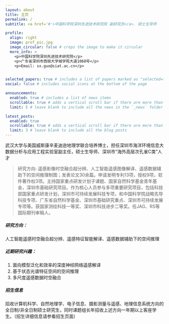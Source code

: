 ```yaml
---
layout: about
title: 主页
permalink: /
subtitle: <a href='#'>中国科学院深圳先进技术研究院 副研究员</a>. 硕士生导师

profile:
  align: right
  image: prof_pic.jpg
  image_circular: false # crops the image to make it circular
  more_info: >
    <p>中国科学院深圳先进技术研究院</p>
    <p>广东省深圳市西丽大学城学苑大道1068号</p>
    <p>Email: sx.guo@siat.ac.cn</p>


selected_papers: true # includes a list of papers marked as "selected={true}"
social: false # includes social icons at the bottom of the page

announcements:
  enabled: true # includes a list of news items
  scrollable: true # adds a vertical scroll bar if there are more than 3 news items
  limit: 5 # leave blank to include all the news in the `_news` folder

latest_posts:
  enabled: true
  scrollable: true # adds a vertical scroll bar if there are more than 3 new posts items
  limit: 3 # leave blank to include all the blog posts
---
```


武汉大学与美国威斯康辛麦迪逊地理学联合培养博士，担任深圳市海洋环境信息大数据分析与应用工程实验室副主任，硕士生导师、深圳市“海外高层次孔雀C类”人才

>研究方向: 遥感影像时空融合超分辨、人工智能遥感图像解译、遥感数据辅助下的空间推理制图；发表论文30余篇。申请发明专利13项，授权9项，软件著作权3项。主持国家重点研发计划子课题、国家自然科学基金青年基金，深圳市基础研究项目。作为核心人员参与多项重要研究项目，包括科技部国家重点研发计划，深圳市可持续发展科技专项，和中国科学院战略先导科技专项、广东省自然科学基金、深圳市基础研究重点、深圳市可持续发展专项等。获国家测绘科技一等奖、深圳市科技进步二等奖。任JAG、RS等国际期刊审稿人。

##### 研究方向：
人工智能遥感时空融合超分辨、遥感特征智能解译、遥感数据辅助下的空间推理

##### 近期研究兴趣：
1. 面向模型泛化和效率的深度神经网络遥感解译
2. 基于状态光谱特征空间的空间推理
3. 多尺度遥感数据时空融合

##### 招生信息
招收计算机科学、自然地理学、电子信息、摄影测量与遥感、地理信息系统方向的全日制/非全日制硕士研究生，同时课题组长年招收上述方向一年期以上客座学生。（招生详细信息请参看招生页面）
